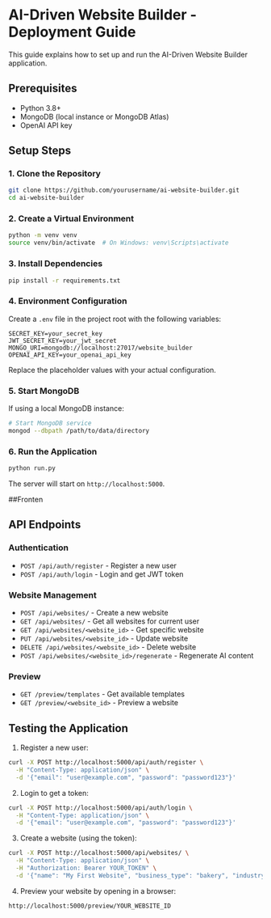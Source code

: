 # AI-Driven Website Builder - Deployment Guide

This guide explains how to set up and run the AI-Driven Website Builder application.

## Prerequisites

- Python 3.8+
- MongoDB (local instance or MongoDB Atlas)
- OpenAI API key

## Setup Steps

### 1. Clone the Repository

```bash
git clone https://github.com/yourusername/ai-website-builder.git
cd ai-website-builder
```

### 2. Create a Virtual Environment

```bash
python -m venv venv
source venv/bin/activate  # On Windows: venv\Scripts\activate
```

### 3. Install Dependencies

```bash
pip install -r requirements.txt
```

### 4. Environment Configuration

Create a `.env` file in the project root with the following variables:

```
SECRET_KEY=your_secret_key
JWT_SECRET_KEY=your_jwt_secret
MONGO_URI=mongodb://localhost:27017/website_builder
OPENAI_API_KEY=your_openai_api_key
```

Replace the placeholder values with your actual configuration.

### 5. Start MongoDB

If using a local MongoDB instance:

```bash
# Start MongoDB service
mongod --dbpath /path/to/data/directory
```

### 6. Run the Application

```bash
python run.py
```

The server will start on `http://localhost:5000`.

##Fronten

## API Endpoints

### Authentication
- `POST /api/auth/register` - Register a new user
- `POST /api/auth/login` - Login and get JWT token

### Website Management
- `POST /api/websites/` - Create a new website
- `GET /api/websites/` - Get all websites for current user
- `GET /api/websites/<website_id>` - Get specific website
- `PUT /api/websites/<website_id>` - Update website
- `DELETE /api/websites/<website_id>` - Delete website
- `POST /api/websites/<website_id>/regenerate` - Regenerate AI content

### Preview
- `GET /preview/templates` - Get available templates
- `GET /preview/<website_id>` - Preview a website

## Testing the Application

1. Register a new user:
```bash
curl -X POST http://localhost:5000/api/auth/register \
  -H "Content-Type: application/json" \
  -d '{"email": "user@example.com", "password": "password123"}'
```

2. Login to get a token:
```bash
curl -X POST http://localhost:5000/api/auth/login \
  -H "Content-Type: application/json" \
  -d '{"email": "user@example.com", "password": "password123"}'
```

3. Create a website (using the token):
```bash
curl -X POST http://localhost:5000/api/websites/ \
  -H "Content-Type: application/json" \
  -H "Authorization: Bearer YOUR_TOKEN" \
  -d '{"name": "My First Website", "business_type": "bakery", "industry": "food"}'
```

4. Preview your website by opening in a browser:
```
http://localhost:5000/preview/YOUR_WEBSITE_ID
```

